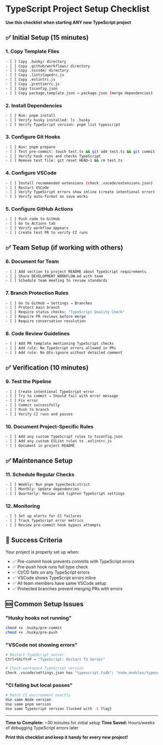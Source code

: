 # TypeScript Project Setup Checklist

**Use this checklist when starting ANY new TypeScript project**

## ✅ Initial Setup (15 minutes)

### 1. Copy Template Files
```bash
- [ ] Copy .husky/ directory
- [ ] Copy .github/workflows/ directory
- [ ] Copy .vscode/ directory
- [ ] Copy .lintstagedrc.js
- [ ] Copy .eslintrc.js
- [ ] Copy .prettierrc.js
- [ ] Copy tsconfig.json
- [ ] Copy package.template.json → package.json (merge dependencies)
```

### 2. Install Dependencies
```bash
- [ ] Run: pnpm install
- [ ] Verify husky installed: ls .husky
- [ ] Verify TypeScript version: pnpm list typescript
```

### 3. Configure Git Hooks
```bash
- [ ] Run: pnpm prepare
- [ ] Test pre-commit: touch test.ts && git add test.ts && git commit -m "test"
- [ ] Verify hook runs and checks TypeScript
- [ ] Remove test file: git reset HEAD~1 && rm test.ts
```

### 4. Configure VSCode
```bash
- [ ] Install recommended extensions (check .vscode/extensions.json)
- [ ] Restart VSCode
- [ ] Verify TypeScript errors show inline (create intentional error)
- [ ] Verify auto-format on save works
```

### 5. Configure GitHub Actions
```bash
- [ ] Push code to GitHub
- [ ] Go to Actions tab
- [ ] Verify workflow appears
- [ ] Create test PR to verify CI runs
```

## ✅ Team Setup (if working with others)

### 6. Document for Team
```bash
- [ ] Add section to project README about TypeScript requirements
- [ ] Share DEVELOPMENT_WORKFLOW.md with team
- [ ] Schedule team meeting to review standards
```

### 7. Branch Protection Rules
```bash
- [ ] Go to GitHub → Settings → Branches
- [ ] Protect main branch
- [ ] Require status checks: "TypeScript Quality Check"
- [ ] Require PR reviews before merge
- [ ] Require conversation resolution
```

### 8. Code Review Guidelines
```bash
- [ ] Add PR template mentioning TypeScript checks
- [ ] Add rule: No TypeScript errors allowed in PRs
- [ ] Add rule: No @ts-ignore without detailed comment
```

## ✅ Verification (10 minutes)

### 9. Test the Pipeline
```bash
- [ ] Create intentional TypeScript error
- [ ] Try to commit → Should fail with error message
- [ ] Fix error
- [ ] Commit successfully
- [ ] Push to branch
- [ ] Verify CI runs and passes
```

### 10. Document Project-Specific Rules
```bash
- [ ] Add any custom TypeScript rules to tsconfig.json
- [ ] Add any custom ESLint rules to .eslintrc.js
- [ ] Document in project README
```

## ✅ Maintenance Setup

### 11. Schedule Regular Checks
```bash
- [ ] Weekly: Run pnpm typecheck:strict
- [ ] Monthly: Update dependencies
- [ ] Quarterly: Review and tighten TypeScript settings
```

### 12. Monitoring
```bash
- [ ] Set up alerts for CI failures
- [ ] Track TypeScript error metrics
- [ ] Review pre-commit hook bypass attempts
```

## 🎯 Success Criteria

Your project is properly set up when:
- ✅ Pre-commit hook prevents commits with TypeScript errors
- ✅ Pre-push hook runs full type check
- ✅ CI/CD fails on any TypeScript errors
- ✅ VSCode shows TypeScript errors inline
- ✅ All team members have same VSCode setup
- ✅ Protected branches prevent merging PRs with errors

## 🆘 Common Setup Issues

### "Husky hooks not running"
```bash
chmod +x .husky/pre-commit
chmod +x .husky/pre-push
```

### "VSCode not showing errors"
```bash
# Restart TypeScript server
Ctrl+Shift+P → "TypeScript: Restart TS Server"

# Check workspace TypeScript version
Check .vscode/settings.json has "typescript.tsdk": "node_modules/typescript/lib"
```

### "CI failing but local passes"
```bash
# Match CI environment exactly
Use same Node version
Use same pnpm version
Use same TypeScript version (locked with -E flag)
```

---

**Time to Complete:** ~30 minutes for initial setup
**Time Saved:** Hours/weeks of debugging TypeScript errors later

**Print this checklist and keep it handy for every new project!**
